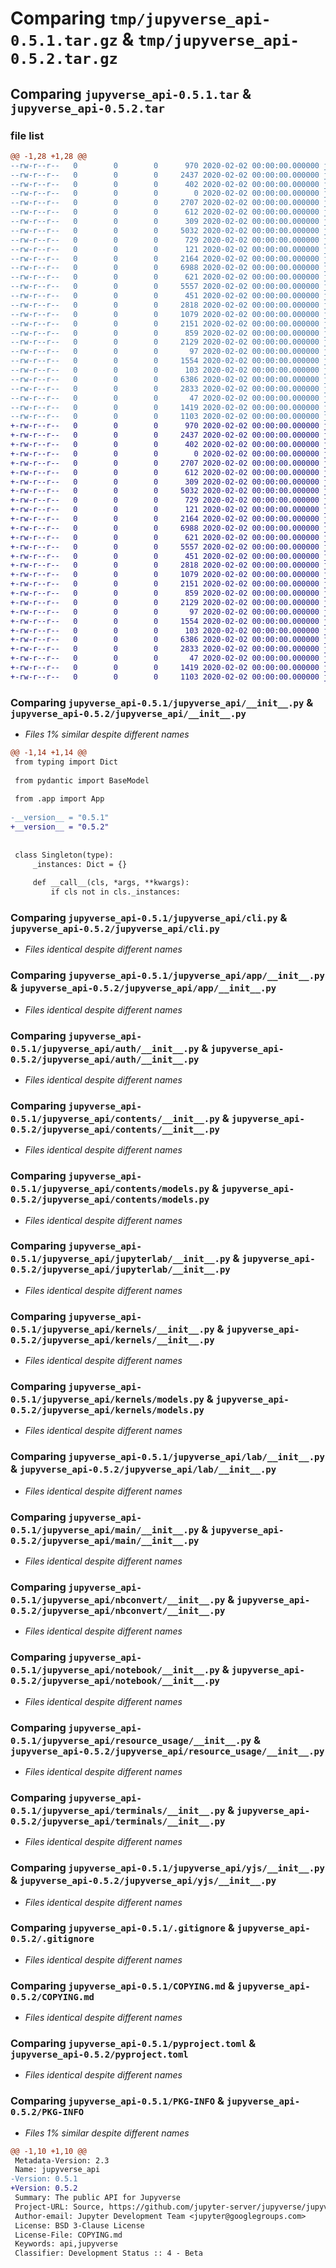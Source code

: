 # Comparing `tmp/jupyverse_api-0.5.1.tar.gz` & `tmp/jupyverse_api-0.5.2.tar.gz`

## Comparing `jupyverse_api-0.5.1.tar` & `jupyverse_api-0.5.2.tar`

### file list

```diff
@@ -1,28 +1,28 @@
--rw-r--r--   0        0        0      970 2020-02-02 00:00:00.000000 jupyverse_api-0.5.1/jupyverse_api/__init__.py
--rw-r--r--   0        0        0     2437 2020-02-02 00:00:00.000000 jupyverse_api-0.5.1/jupyverse_api/cli.py
--rw-r--r--   0        0        0      402 2020-02-02 00:00:00.000000 jupyverse_api-0.5.1/jupyverse_api/exceptions.py
--rw-r--r--   0        0        0        0 2020-02-02 00:00:00.000000 jupyverse_api-0.5.1/jupyverse_api/py.typed
--rw-r--r--   0        0        0     2707 2020-02-02 00:00:00.000000 jupyverse_api-0.5.1/jupyverse_api/app/__init__.py
--rw-r--r--   0        0        0      612 2020-02-02 00:00:00.000000 jupyverse_api-0.5.1/jupyverse_api/auth/__init__.py
--rw-r--r--   0        0        0      309 2020-02-02 00:00:00.000000 jupyverse_api-0.5.1/jupyverse_api/auth/models.py
--rw-r--r--   0        0        0     5032 2020-02-02 00:00:00.000000 jupyverse_api-0.5.1/jupyverse_api/contents/__init__.py
--rw-r--r--   0        0        0      729 2020-02-02 00:00:00.000000 jupyverse_api-0.5.1/jupyverse_api/contents/models.py
--rw-r--r--   0        0        0      121 2020-02-02 00:00:00.000000 jupyverse_api-0.5.1/jupyverse_api/frontend/__init__.py
--rw-r--r--   0        0        0     2164 2020-02-02 00:00:00.000000 jupyverse_api-0.5.1/jupyverse_api/jupyterlab/__init__.py
--rw-r--r--   0        0        0     6988 2020-02-02 00:00:00.000000 jupyverse_api-0.5.1/jupyverse_api/kernels/__init__.py
--rw-r--r--   0        0        0      621 2020-02-02 00:00:00.000000 jupyverse_api-0.5.1/jupyverse_api/kernels/models.py
--rw-r--r--   0        0        0     5557 2020-02-02 00:00:00.000000 jupyverse_api-0.5.1/jupyverse_api/lab/__init__.py
--rw-r--r--   0        0        0      451 2020-02-02 00:00:00.000000 jupyverse_api-0.5.1/jupyverse_api/login/__init__.py
--rw-r--r--   0        0        0     2818 2020-02-02 00:00:00.000000 jupyverse_api-0.5.1/jupyverse_api/main/__init__.py
--rw-r--r--   0        0        0     1079 2020-02-02 00:00:00.000000 jupyverse_api-0.5.1/jupyverse_api/nbconvert/__init__.py
--rw-r--r--   0        0        0     2151 2020-02-02 00:00:00.000000 jupyverse_api-0.5.1/jupyverse_api/notebook/__init__.py
--rw-r--r--   0        0        0      859 2020-02-02 00:00:00.000000 jupyverse_api-0.5.1/jupyverse_api/resource_usage/__init__.py
--rw-r--r--   0        0        0     2129 2020-02-02 00:00:00.000000 jupyverse_api-0.5.1/jupyverse_api/terminals/__init__.py
--rw-r--r--   0        0        0       97 2020-02-02 00:00:00.000000 jupyverse_api-0.5.1/jupyverse_api/terminals/models.py
--rw-r--r--   0        0        0     1554 2020-02-02 00:00:00.000000 jupyverse_api-0.5.1/jupyverse_api/yjs/__init__.py
--rw-r--r--   0        0        0      103 2020-02-02 00:00:00.000000 jupyverse_api-0.5.1/jupyverse_api/yjs/models.py
--rw-r--r--   0        0        0     6386 2020-02-02 00:00:00.000000 jupyverse_api-0.5.1/.gitignore
--rw-r--r--   0        0        0     2833 2020-02-02 00:00:00.000000 jupyverse_api-0.5.1/COPYING.md
--rw-r--r--   0        0        0       47 2020-02-02 00:00:00.000000 jupyverse_api-0.5.1/README.md
--rw-r--r--   0        0        0     1419 2020-02-02 00:00:00.000000 jupyverse_api-0.5.1/pyproject.toml
--rw-r--r--   0        0        0     1103 2020-02-02 00:00:00.000000 jupyverse_api-0.5.1/PKG-INFO
+-rw-r--r--   0        0        0      970 2020-02-02 00:00:00.000000 jupyverse_api-0.5.2/jupyverse_api/__init__.py
+-rw-r--r--   0        0        0     2437 2020-02-02 00:00:00.000000 jupyverse_api-0.5.2/jupyverse_api/cli.py
+-rw-r--r--   0        0        0      402 2020-02-02 00:00:00.000000 jupyverse_api-0.5.2/jupyverse_api/exceptions.py
+-rw-r--r--   0        0        0        0 2020-02-02 00:00:00.000000 jupyverse_api-0.5.2/jupyverse_api/py.typed
+-rw-r--r--   0        0        0     2707 2020-02-02 00:00:00.000000 jupyverse_api-0.5.2/jupyverse_api/app/__init__.py
+-rw-r--r--   0        0        0      612 2020-02-02 00:00:00.000000 jupyverse_api-0.5.2/jupyverse_api/auth/__init__.py
+-rw-r--r--   0        0        0      309 2020-02-02 00:00:00.000000 jupyverse_api-0.5.2/jupyverse_api/auth/models.py
+-rw-r--r--   0        0        0     5032 2020-02-02 00:00:00.000000 jupyverse_api-0.5.2/jupyverse_api/contents/__init__.py
+-rw-r--r--   0        0        0      729 2020-02-02 00:00:00.000000 jupyverse_api-0.5.2/jupyverse_api/contents/models.py
+-rw-r--r--   0        0        0      121 2020-02-02 00:00:00.000000 jupyverse_api-0.5.2/jupyverse_api/frontend/__init__.py
+-rw-r--r--   0        0        0     2164 2020-02-02 00:00:00.000000 jupyverse_api-0.5.2/jupyverse_api/jupyterlab/__init__.py
+-rw-r--r--   0        0        0     6988 2020-02-02 00:00:00.000000 jupyverse_api-0.5.2/jupyverse_api/kernels/__init__.py
+-rw-r--r--   0        0        0      621 2020-02-02 00:00:00.000000 jupyverse_api-0.5.2/jupyverse_api/kernels/models.py
+-rw-r--r--   0        0        0     5557 2020-02-02 00:00:00.000000 jupyverse_api-0.5.2/jupyverse_api/lab/__init__.py
+-rw-r--r--   0        0        0      451 2020-02-02 00:00:00.000000 jupyverse_api-0.5.2/jupyverse_api/login/__init__.py
+-rw-r--r--   0        0        0     2818 2020-02-02 00:00:00.000000 jupyverse_api-0.5.2/jupyverse_api/main/__init__.py
+-rw-r--r--   0        0        0     1079 2020-02-02 00:00:00.000000 jupyverse_api-0.5.2/jupyverse_api/nbconvert/__init__.py
+-rw-r--r--   0        0        0     2151 2020-02-02 00:00:00.000000 jupyverse_api-0.5.2/jupyverse_api/notebook/__init__.py
+-rw-r--r--   0        0        0      859 2020-02-02 00:00:00.000000 jupyverse_api-0.5.2/jupyverse_api/resource_usage/__init__.py
+-rw-r--r--   0        0        0     2129 2020-02-02 00:00:00.000000 jupyverse_api-0.5.2/jupyverse_api/terminals/__init__.py
+-rw-r--r--   0        0        0       97 2020-02-02 00:00:00.000000 jupyverse_api-0.5.2/jupyverse_api/terminals/models.py
+-rw-r--r--   0        0        0     1554 2020-02-02 00:00:00.000000 jupyverse_api-0.5.2/jupyverse_api/yjs/__init__.py
+-rw-r--r--   0        0        0      103 2020-02-02 00:00:00.000000 jupyverse_api-0.5.2/jupyverse_api/yjs/models.py
+-rw-r--r--   0        0        0     6386 2020-02-02 00:00:00.000000 jupyverse_api-0.5.2/.gitignore
+-rw-r--r--   0        0        0     2833 2020-02-02 00:00:00.000000 jupyverse_api-0.5.2/COPYING.md
+-rw-r--r--   0        0        0       47 2020-02-02 00:00:00.000000 jupyverse_api-0.5.2/README.md
+-rw-r--r--   0        0        0     1419 2020-02-02 00:00:00.000000 jupyverse_api-0.5.2/pyproject.toml
+-rw-r--r--   0        0        0     1103 2020-02-02 00:00:00.000000 jupyverse_api-0.5.2/PKG-INFO
```

### Comparing `jupyverse_api-0.5.1/jupyverse_api/__init__.py` & `jupyverse_api-0.5.2/jupyverse_api/__init__.py`

 * *Files 1% similar despite different names*

```diff
@@ -1,14 +1,14 @@
 from typing import Dict
 
 from pydantic import BaseModel
 
 from .app import App
 
-__version__ = "0.5.1"
+__version__ = "0.5.2"
 
 
 class Singleton(type):
     _instances: Dict = {}
 
     def __call__(cls, *args, **kwargs):
         if cls not in cls._instances:
```

### Comparing `jupyverse_api-0.5.1/jupyverse_api/cli.py` & `jupyverse_api-0.5.2/jupyverse_api/cli.py`

 * *Files identical despite different names*

### Comparing `jupyverse_api-0.5.1/jupyverse_api/app/__init__.py` & `jupyverse_api-0.5.2/jupyverse_api/app/__init__.py`

 * *Files identical despite different names*

### Comparing `jupyverse_api-0.5.1/jupyverse_api/auth/__init__.py` & `jupyverse_api-0.5.2/jupyverse_api/auth/__init__.py`

 * *Files identical despite different names*

### Comparing `jupyverse_api-0.5.1/jupyverse_api/contents/__init__.py` & `jupyverse_api-0.5.2/jupyverse_api/contents/__init__.py`

 * *Files identical despite different names*

### Comparing `jupyverse_api-0.5.1/jupyverse_api/contents/models.py` & `jupyverse_api-0.5.2/jupyverse_api/contents/models.py`

 * *Files identical despite different names*

### Comparing `jupyverse_api-0.5.1/jupyverse_api/jupyterlab/__init__.py` & `jupyverse_api-0.5.2/jupyverse_api/jupyterlab/__init__.py`

 * *Files identical despite different names*

### Comparing `jupyverse_api-0.5.1/jupyverse_api/kernels/__init__.py` & `jupyverse_api-0.5.2/jupyverse_api/kernels/__init__.py`

 * *Files identical despite different names*

### Comparing `jupyverse_api-0.5.1/jupyverse_api/kernels/models.py` & `jupyverse_api-0.5.2/jupyverse_api/kernels/models.py`

 * *Files identical despite different names*

### Comparing `jupyverse_api-0.5.1/jupyverse_api/lab/__init__.py` & `jupyverse_api-0.5.2/jupyverse_api/lab/__init__.py`

 * *Files identical despite different names*

### Comparing `jupyverse_api-0.5.1/jupyverse_api/main/__init__.py` & `jupyverse_api-0.5.2/jupyverse_api/main/__init__.py`

 * *Files identical despite different names*

### Comparing `jupyverse_api-0.5.1/jupyverse_api/nbconvert/__init__.py` & `jupyverse_api-0.5.2/jupyverse_api/nbconvert/__init__.py`

 * *Files identical despite different names*

### Comparing `jupyverse_api-0.5.1/jupyverse_api/notebook/__init__.py` & `jupyverse_api-0.5.2/jupyverse_api/notebook/__init__.py`

 * *Files identical despite different names*

### Comparing `jupyverse_api-0.5.1/jupyverse_api/resource_usage/__init__.py` & `jupyverse_api-0.5.2/jupyverse_api/resource_usage/__init__.py`

 * *Files identical despite different names*

### Comparing `jupyverse_api-0.5.1/jupyverse_api/terminals/__init__.py` & `jupyverse_api-0.5.2/jupyverse_api/terminals/__init__.py`

 * *Files identical despite different names*

### Comparing `jupyverse_api-0.5.1/jupyverse_api/yjs/__init__.py` & `jupyverse_api-0.5.2/jupyverse_api/yjs/__init__.py`

 * *Files identical despite different names*

### Comparing `jupyverse_api-0.5.1/.gitignore` & `jupyverse_api-0.5.2/.gitignore`

 * *Files identical despite different names*

### Comparing `jupyverse_api-0.5.1/COPYING.md` & `jupyverse_api-0.5.2/COPYING.md`

 * *Files identical despite different names*

### Comparing `jupyverse_api-0.5.1/pyproject.toml` & `jupyverse_api-0.5.2/pyproject.toml`

 * *Files identical despite different names*

### Comparing `jupyverse_api-0.5.1/PKG-INFO` & `jupyverse_api-0.5.2/PKG-INFO`

 * *Files 1% similar despite different names*

```diff
@@ -1,10 +1,10 @@
 Metadata-Version: 2.3
 Name: jupyverse_api
-Version: 0.5.1
+Version: 0.5.2
 Summary: The public API for Jupyverse
 Project-URL: Source, https://github.com/jupyter-server/jupyverse/jupyverse_api
 Author-email: Jupyter Development Team <jupyter@googlegroups.com>
 License: BSD 3-Clause License
 License-File: COPYING.md
 Keywords: api,jupyverse
 Classifier: Development Status :: 4 - Beta
```

